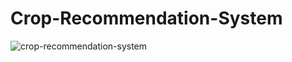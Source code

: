 # Crop-Recommendation-System
![crop-recommendation-system](https://github.com/iamarghamallick/Crop-Recommendation-System/assets/86346861/c6d240aa-1da5-4c8c-8859-73e686a29283)

